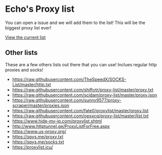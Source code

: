 # Echo's Proxy list

You can open a issue and we will add them to the list! This will be the biggest proxy list ever!

[View the current list](https://github.com/3kh0/proxy-list/blob/main/proxies.md)

## Other lists

These are a few others lists out there that you can use! Inclues regular http proxies and socks!

- https://raw.githubusercontent.com/TheSpeedX/SOCKS-List/master/http.txt
- https://raw.githubusercontent.com/shiftytr/proxy-list/master/proxy.txt
- https://raw.githubusercontent.com/scidam/proxy-list/master/proxy.json
- https://raw.githubusercontent.com/sunny9577/proxy-scraper/master/proxies.json
- https://raw.githubusercontent.com/fate0/proxylist/master/proxy.list
- https://raw.githubusercontent.com/opsxcq/proxy-list/master/list.txt
- https://www.hide-my-ip.com/proxylist.shtml
- http://www.httptunnel.ge/ProxyListForFree.aspx
- https://www.us-proxy.org/
- https://spys.me/proxy.txt
- https://spys.me/socks.txt
- https://proxylist.icu/

